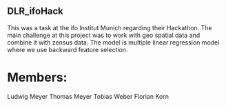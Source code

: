 ## DLR_ifoHack
This was a task at the ifo Institut Munich regarding their Hackathon. The main challenge at this project was to work with geo spatial data and combine it with zensus data. The model is multiple linear regression model where we use backward feature selection.

# Members:
Ludwig Meyer
Thomas Meyer
Tobias Weber
Florian Korn

